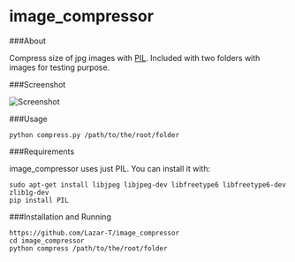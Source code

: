 # image_compressor

###About

Compress size of jpg images with [PIL](http://www.pythonware.com/products/pil/). Included with two folders with images for testing purpose.

###Screenshot

![Screenshot](http://i.imgur.com/xPVcVIo.png)


###Usage

```
python compress.py /path/to/the/root/folder
```

###Requirements

image_compressor uses just PIL. You can install it with:

```
sudo apt-get install libjpeg libjpeg-dev libfreetype6 libfreetype6-dev zlib1g-dev
pip install PIL
```

###Installation and Running

```
https://github.com/Lazar-T/image_compressor
cd image_compressor
python compress /path/to/the/root/folder
```
